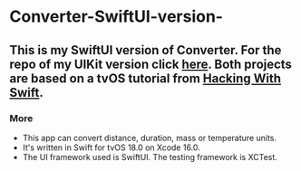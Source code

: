# Converter-SwiftUI-version-

## This is my SwiftUI version of Converter. For the repo of my UIKit version click [here](https://github.com/steven-hill/Converter). Both projects are based on a tvOS tutorial from [Hacking With Swift](https://www.hackingwithswift.com/articles/110/build-a-unit-converter-for-tvos).

### More
- This app can convert distance, duration, mass or temperature units. 
- It's written in Swift for tvOS 18.0 on Xcode 16.0.
- The UI framework used is SwiftUI. The testing framework is XCTest.
